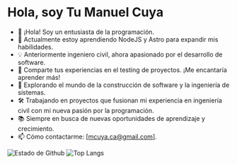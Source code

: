 # Hola, soy Tu Manuel Cuya

- 👋 ¡Hola! Soy un entusiasta de la programación.
- 🌱 Actualmente estoy aprendiendo NodeJS y Astro para expandir mis habilidades.
- 💡 Anteriormente ingeniero civil, ahora apasionado por el desarrollo de software.
- 💬 Comparte tus experiencias en el testing de proyectos. ¡Me encantaría aprender más!
- 🚧 Explorando el mundo de la construcción de software y la ingeniería de sistemas.
- 🛠️ Trabajando en proyectos que fusionan mi experiencia en ingeniería civil con mi nueva pasión por la programación.
- 📚 Siempre en busca de nuevas oportunidades de aprendizaje y crecimiento.
- 📫 Cómo contactarme: [mcuya.ca@gmail.com].

![Estado de Github](https://git-hub-stats-card-mcuyaca.vercel.app/api?username=mcuyaca&show_icons=true&count_private=true&include_all_commits=true&hide_rank=true) 
![Top Langs](https://git-hub-stats-card-mcuyaca.vercel.app/api/top-langs/?username=mcuyaca&layout=compact)

